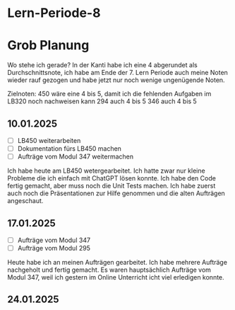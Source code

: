 # Lern-Periode-8

# Grob Planung

Wo stehe ich gerade? In der Kanti habe ich eine 4 abgerundet als Durchschnittsnote, ich habe am Ende der 7. Lern Periode auch meine Noten wieder rauf gezogen und habe jetzt nur noch wenige ungenügende Noten.

Zielnoten: 450 wäre eine 4 bis 5, damit ich die fehlenden Aufgaben im LB320 noch nachweisen kann 294 auch 4 bis 5 346 auch 4 bis 5

## 10.01.2025

- [ ] LB450 weiterarbeiten
- [ ] Dokumentation fürs LB450 machen
- [ ] Aufträge vom Modul 347 weitermachen

Ich habe heute am LB450 wetergearbeitet. Ich hatte zwar nur kleine Probleme die ich einfach mit ChatGPT lösen konnte. Ich habe den Code fertig gemacht, aber muss noch die Unit Tests machen. Ich habe zuerst auch noch die Präsentationen zur Hilfe genommen und die alten Aufträgen angeschaut. 


## 17.01.2025

- [ ] Aufträge vom Modul 347
- [ ] Aufträge vom Modul 295

Heute habe ich an meinen Aufträgen gearbeitet. Ich habe mehrere Aufträge nachgeholt und fertig gemacht. Es waren hauptsächlich Aufträge vom Modul 347, weil ich gestern im Online Unterricht icht viel erledigen konnte. 


## 24.01.2025

